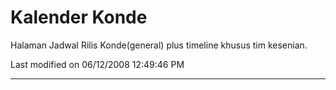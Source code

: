 # Kalender Konde
Halaman Jadwal Rilis Konde(general) plus timeline khusus tim kesenian.

Last modified on 06/12/2008 12:49:46 PM

---
 
